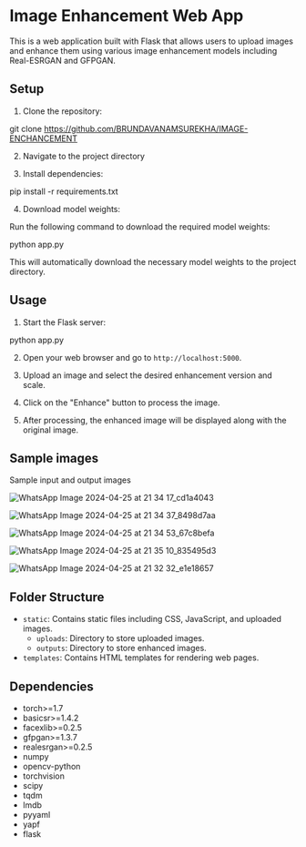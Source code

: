 # Image Enhancement Web App

This is a web application built with Flask that allows users to upload images and enhance them using various image enhancement models including Real-ESRGAN and GFPGAN.

## Setup

1. Clone the repository:

git clone <https://github.com/BRUNDAVANAMSUREKHA/IMAGE-ENCHANCEMENT>


2. Navigate to the project directory

3. Install dependencies:

pip install -r requirements.txt

4. Download model weights:

Run the following command to download the required model weights:

python app.py

This will automatically download the necessary model weights to the project directory.

## Usage

1. Start the Flask server:

python app.py

2. Open your web browser and go to `http://localhost:5000`.

3. Upload an image and select the desired enhancement version and scale.

4. Click on the "Enhance" button to process the image.

5. After processing, the enhanced image will be displayed along with the original image.

## Sample images

Sample input and output images

![WhatsApp Image 2024-04-25 at 21 34 17_cd1a4043](https://github.com/BRUNDAVANAMSUREKHA/IMAGE-ENCHANCEMENT/assets/122956099/2255eb9e-029a-4d9c-920f-9e599194cbb8)

![WhatsApp Image 2024-04-25 at 21 34 37_8498d7aa](https://github.com/BRUNDAVANAMSUREKHA/IMAGE-ENCHANCEMENT/assets/122956099/53216de5-0ef3-47c0-841f-5d5a5ae408fe)

![WhatsApp Image 2024-04-25 at 21 34 53_67c8befa](https://github.com/BRUNDAVANAMSUREKHA/IMAGE-ENCHANCEMENT/assets/122956099/8f115bd0-7ae3-4bba-9080-465b051ed3a3)

![WhatsApp Image 2024-04-25 at 21 35 10_835495d3](https://github.com/BRUNDAVANAMSUREKHA/IMAGE-ENCHANCEMENT/assets/122956099/d66bc934-e2c7-4355-8588-2e19150427be)

![WhatsApp Image 2024-04-25 at 21 32 32_e1e18657](https://github.com/BRUNDAVANAMSUREKHA/IMAGE-ENCHANCEMENT/assets/122956099/2cee72fb-2bcb-41de-aacd-2edba869951f)

## Folder Structure

- `static`: Contains static files including CSS, JavaScript, and uploaded images.
  - `uploads`: Directory to store uploaded images.
  - `outputs`: Directory to store enhanced images.
- `templates`: Contains HTML templates for rendering web pages.

## Dependencies

- torch>=1.7
- basicsr>=1.4.2
- facexlib>=0.2.5
- gfpgan>=1.3.7
- realesrgan>=0.2.5
- numpy
- opencv-python
- torchvision
- scipy
- tqdm
- lmdb
- pyyaml
- yapf
- flask

